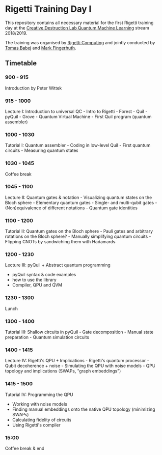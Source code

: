 # Rigetti Training Day I
This repository contains all necessary material for the first Rigetti training day at the [Creative Destruction Lab Quantum Machine Learning](https://www.creativedestructionlab.com/streams/quantum2018/) stream 2018/2019.

The training was organised by [Rigetti Computing](https://www.rigetti.com/) and jointly conducted by [Tomas Babej](https://www.linkedin.com/in/tbabej/) and [Mark Fingerhuth](https://www.linkedin.com/in/mark-fingerhuth/).

## Timetable

### 900 - 915
Introduction by Peter Wittek

### 915 - 1000
Lecture I: Introduction to universal QC
	- Intro to Rigetti
	- Forest
		- Quil
		- pyQuil
		- Grove
		- Quantum Virtual Machine
	- First Quil program (quantum assembler)

### 1000 - 1030
Tutorial I: Quantum assembler
	- Coding in low-level Quil
	- First quantum circuits
	- Measuring quantum states

### 1030 - 1045
Coffee break

### 1045 - 1100
Lecture II: Quantum gates & notation
	- Visualizing quantum states on the Bloch sphere
	- Elementary quantum gates
	- Single- and multi-qubit gates
	- (Non)equivalence of different notations
	- Quantum gate identities

### 1100 - 1200
Tutorial II: Quantum gates on the Bloch sphere
	- Pauli gates and arbitrary rotations on the Bloch sphere?
	- Manually simplifying quantum circuits
	- Flipping CNOTs by sandwiching them with Hadamards

### 1200 - 1230
Lecture III: pyQuil + Abstract quantum programming
- pyQuil syntax & code examples
- how to use the library
- Compiler, QPU and QVM

### 1230 - 1300
Lunch

### 1300 - 1400
Tutorial III: Shallow circuits in pyQuil
	- Gate decomposition
	- Manual state preparation
	- Quantum simulation circuits

### 1400 - 1415
Lecture IV: Rigetti's QPU + Implications
	- Rigetti's quantum processor
	- Qubit decoherence + noise
	- Simulating the QPU with noise models
	- QPU topology and implications (SWAPs, "graph embeddings")

### 1415 - 1500
Tutorial IV: Programming the QPU
- Working with noise models
- Finding manual embeddings onto the native QPU topology (minimizing SWAPs)
- Calculating fidelity of circuits
- Using Rigetti's compiler

### 15:00
Coffee break & end
